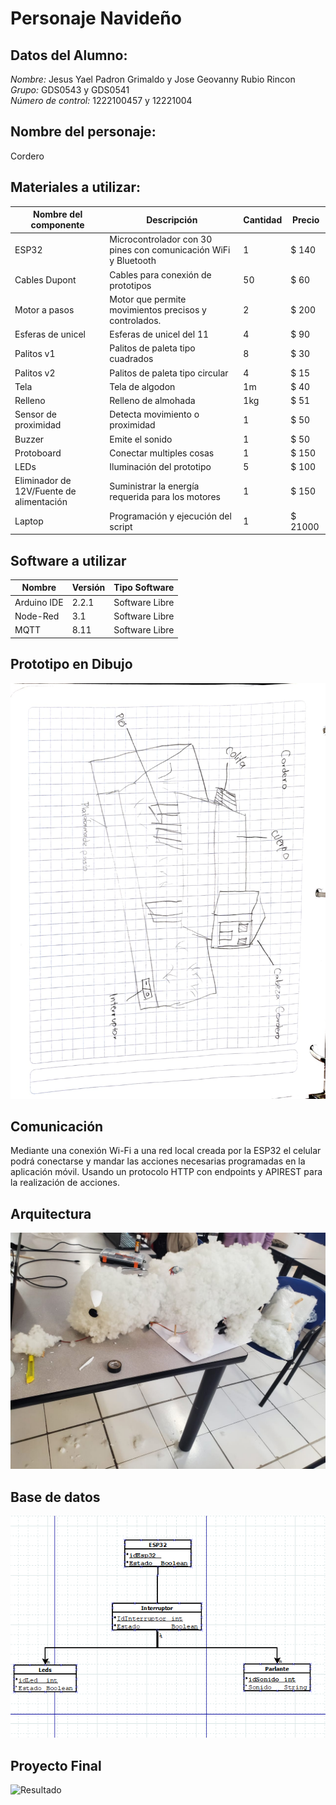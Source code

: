 # Personaje Navideño

## Datos del Alumno:
*Nombre:* Jesus Yael Padron Grimaldo y Jose Geovanny Rubio Rincon
*Grupo:* GDS0543 y GDS0541  
*Número de control:* 1222100457 y 12221004

## Nombre del personaje: 
  Cordero

## Materiales a utilizar:

|Nombre del componente|Descripción|Cantidad|Precio|
|-|-|-|-|
|ESP32|Microcontrolador con 30 pines con comunicación WiFi y Bluetooth|1|$ 140|
|Cables Dupont|Cables para conexión de prototipos|50|$ 60|
|Motor a pasos|Motor que permite movimientos precisos y controlados.|2|$ 200|
|Esferas de unicel|Esferas de unicel del 11|4|$ 90|
|Palitos v1|Palitos de paleta tipo cuadrados|8|$ 30|
|Palitos v2|Palitos de paleta tipo circular|4|$ 15|
|Tela|Tela de algodon|1m|$ 40|
|Relleno|Relleno de almohada|1kg|$ 51|
|Sensor de proximidad|Detecta movimiento o proximidad|1|$ 50|
|Buzzer|Emite el sonido|1|$ 50|
|Protoboard|Conectar multiples cosas|1|$ 150|
|LEDs|Iluminación del prototipo|5|$ 100|
|Eliminador de 12V/Fuente de alimentación|Suministrar la energía requerida para los motores|1|$ 150|
|Laptop|Programación y ejecución del script|1|$ 21000|

## Software a utilizar
|Nombre|Versión|Tipo Software|
|-|-|-|
|Arduino IDE|2.2.1|Software Libre|
|Node-Red|3.1|Software Libre|
|MQTT|8.11|Software Libre|

## Prototipo en Dibujo
![Dibujo-Prototipo](https://github.com/xRaiderKing/personajeNavidad/blob/main/Estructura%20cordero.jpg)

## Comunicación
Mediante una conexión Wi-Fi a una red local creada por la ESP32 el celular podrá conectarse y mandar las acciones necesarias programadas en la aplicación móvil. Usando un protocolo HTTP con endpoints y APIREST para la realización de acciones.

## Arquitectura
![Arquitectura](https://github.com/xRaiderKing/personajeNavidad/blob/main/Estructura%203.jpg)


## Base de datos
![Diagrama-relacional-IoT](https://github.com/xRaiderKing/personajeNavidad/blob/main/imagen_2023-10-01_182151931.png)

## Proyecto Final
![Resultado](https://www.youtube.com/watch?v=lvDAeuPz0ck)
